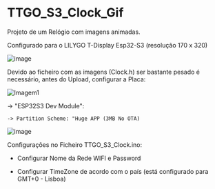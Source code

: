 # TTGO_S3_Clock_Gif

Projeto de um Relógio com imagens animadas.

Configurado para o LILYGO T-Display Esp32-S3 (resolução 170 x 320)

![image](https://github.com/FVC-projects/TTGO_S3_Clock_Gif/assets/157984341/801eddf2-8038-472a-a283-0b954a90e6f5)

Devido ao ficheiro com as imagens (Clock.h) ser bastante pesado é necessário, antes do Upload, configurar a Placa:

![Imagem1](https://github.com/FVC-projects/TTGO_S3_Clock_Gif/assets/157984341/44c618c1-423a-4386-991a-49ddbca2463b)

-> "ESP32S3 Dev Module":

    -> Partition Scheme: "Huge APP (3MB No OTA)

![image](https://github.com/FVC-projects/TTGO_S3_Clock_Gif/assets/157984341/e7b92599-b27b-48a0-b28c-ded3653a0c42)

Configurações no Ficheiro TTGO_S3_Clock.ino:

- Configurar Nome da Rede WIFI e Password

- Configurar TimeZone de acordo com o país (está configurado para GMT+0 - Lisboa)
